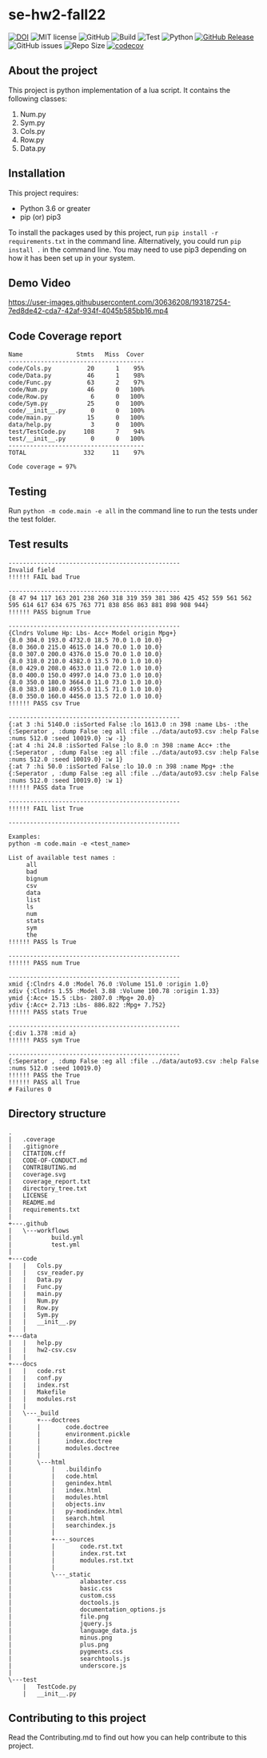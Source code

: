 # se-hw2-fall22

[![DOI](https://zenodo.org/badge/DOI/10.5281/zenodo.7113804.svg)](https://doi.org/10.5281/zenodo.7113804)
![MIT license](https://img.shields.io/badge/License-MIT-green.svg)
![GitHub](https://img.shields.io/badge/Language-Python-blue.svg)
![Build](https://github.com/ekanshsinghal/se-hw2-fall22/actions/workflows/build.yml/badge.svg?maxAge=10000)
![Test](https://github.com/ekanshsinghal/se-hw2-fall22/actions/workflows/test.yml/badge.svg?maxAge=10000)
![Python](https://img.shields.io/badge/python-v3.8+-yellow.svg)
[![GitHub Release](https://img.shields.io/github/release/ekanshsinghal/se-hw2-fall22)](https://github.com/ekanshsinghal/se-hw2-fall22/releases/)
![GitHub issues](https://img.shields.io/github/issues/ekanshsinghal/se-hw2-fall22)
![Repo Size](https://img.shields.io/github/repo-size/ekanshsinghal/se-hw2-fall22?color=brightgreen)
[![codecov](https://codecov.io/gh/ekanshsinghal/se-hw2-fall22/branch/main/graph/badge.svg?token=9awZ8cDbJ7&maxAge=10000)](https://codecov.io/gh/ekanshsinghal/se-hw2-fall22)


## About the project

This project is python implementation of a lua script. It contains the following classes:
1. Num.py
2. Sym.py
3. Cols.py
4. Row.py
5. Data.py

## Installation
This project requires:
 - Python 3.6 or greater
 - pip (or) pip3
 
 To install the packages used by this project, run ```pip install -r requirements.txt``` in the command line. Alternatively, you could run ```pip install .``` in the command line. You may need to use pip3 depending on how it has been set up in your system.
 

## Demo Video 
https://user-images.githubusercontent.com/30636208/193187254-7ed8de42-cda7-42af-934f-4045b585bb16.mp4


## Code Coverage report

```
Name               Stmts   Miss  Cover
--------------------------------------
code/Cols.py          20      1    95%
code/Data.py          46      1    98%
code/Func.py          63      2    97%
code/Num.py           46      0   100%
code/Row.py            6      0   100%
code/Sym.py           25      0   100%
code/__init__.py       0      0   100%
code/main.py          15      0   100%
data/help.py           3      0   100%
test/TestCode.py     108      7    94%
test/__init__.py       0      0   100%
--------------------------------------
TOTAL                332     11    97%

Code coverage = 97%
```

## Testing
Run ```python -m code.main -e all``` in the command line to run the tests under the test folder.

## Test results
```
------------------------------------------------
Invalid field
!!!!!! FAIL bad True

------------------------------------------------
{8 47 94 117 163 201 238 260 318 319 359 381 386 425 452 559 561 562 595 614 617 634 675 763 771 838 856 863 881 898 908 944}
!!!!!! PASS bignum True

------------------------------------------------
{Clndrs Volume Hp: Lbs- Acc+ Model origin Mpg+}
{8.0 304.0 193.0 4732.0 18.5 70.0 1.0 10.0}
{8.0 360.0 215.0 4615.0 14.0 70.0 1.0 10.0}
{8.0 307.0 200.0 4376.0 15.0 70.0 1.0 10.0}
{8.0 318.0 210.0 4382.0 13.5 70.0 1.0 10.0}
{8.0 429.0 208.0 4633.0 11.0 72.0 1.0 10.0}
{8.0 400.0 150.0 4997.0 14.0 73.0 1.0 10.0}
{8.0 350.0 180.0 3664.0 11.0 73.0 1.0 10.0}
{8.0 383.0 180.0 4955.0 11.5 71.0 1.0 10.0}
{8.0 350.0 160.0 4456.0 13.5 72.0 1.0 10.0}
!!!!!! PASS csv True

------------------------------------------------
{:at 3 :hi 5140.0 :isSorted False :lo 1613.0 :n 398 :name Lbs- :the {:Seperator , :dump False :eg all :file ../data/auto93.csv :help False :nums 512.0 :seed 10019.0} :w -1}
{:at 4 :hi 24.8 :isSorted False :lo 8.0 :n 398 :name Acc+ :the {:Seperator , :dump False :eg all :file ../data/auto93.csv :help False :nums 512.0 :seed 10019.0} :w 1}
{:at 7 :hi 50.0 :isSorted False :lo 10.0 :n 398 :name Mpg+ :the {:Seperator , :dump False :eg all :file ../data/auto93.csv :help False :nums 512.0 :seed 10019.0} :w 1}
!!!!!! PASS data True

------------------------------------------------
!!!!!! FAIL list True

------------------------------------------------

Examples: 
python -m code.main -e <test_name>

List of available test names : 
	 all
	 bad
	 bignum
	 csv
	 data
	 list
	 ls
	 num
	 stats
	 sym
	 the
!!!!!! PASS ls True

------------------------------------------------
!!!!!! PASS num True

------------------------------------------------
xmid {:Clndrs 4.0 :Model 76.0 :Volume 151.0 :origin 1.0}
xdiv {:Clndrs 1.55 :Model 3.88 :Volume 100.78 :origin 1.33}
ymid {:Acc+ 15.5 :Lbs- 2807.0 :Mpg+ 20.0}
ydiv {:Acc+ 2.713 :Lbs- 886.822 :Mpg+ 7.752}
!!!!!! PASS stats True

------------------------------------------------
{:div 1.378 :mid a}
!!!!!! PASS sym True

------------------------------------------------
{:Seperator , :dump False :eg all :file ../data/auto93.csv :help False :nums 512.0 :seed 10019.0}
!!!!!! PASS the True
!!!!!! PASS all True
# Failures 0
```
 
## Directory structure
    .
    |   .coverage
    |   .gitignore
    |   CITATION.cff
    |   CODE-OF-CONDUCT.md
    |   CONTRIBUTING.md
    |   coverage.svg
    |   coverage_report.txt
    |   directory_tree.txt
    |   LICENSE
    |   README.md
    |   requirements.txt
    |   
    +---.github
    |   \---workflows
    |           build.yml
    |           test.yml
    |           
    +---code
    |   |   Cols.py
    |   |   csv_reader.py
    |   |   Data.py
    |   |   Func.py
    |   |   main.py
    |   |   Num.py
    |   |   Row.py
    |   |   Sym.py
    |   |   __init__.py
    |   |
    +---data
    |   |   help.py
    |   |   hw2-csv.csv
    |   |         
    +---docs
    |   |   code.rst
    |   |   conf.py
    |   |   index.rst
    |   |   Makefile
    |   |   modules.rst
    |   |   
    |   \---_build
    |       +---doctrees
    |       |       code.doctree
    |       |       environment.pickle
    |       |       index.doctree
    |       |       modules.doctree
    |       |       
    |       \---html
    |           |   .buildinfo
    |           |   code.html
    |           |   genindex.html
    |           |   index.html
    |           |   modules.html
    |           |   objects.inv
    |           |   py-modindex.html
    |           |   search.html
    |           |   searchindex.js
    |           |   
    |           +---_sources
    |           |       code.rst.txt
    |           |       index.rst.txt
    |           |       modules.rst.txt
    |           |       
    |           \---_static
    |                   alabaster.css
    |                   basic.css
    |                   custom.css
    |                   doctools.js
    |                   documentation_options.js
    |                   file.png
    |                   jquery.js
    |                   language_data.js
    |                   minus.png
    |                   plus.png
    |                   pygments.css
    |                   searchtools.js
    |                   underscore.js
    |                   
    \---test
        |   TestCode.py
        |   __init__.py


## Contributing to this project
Read the Contributing.md to find out how you can help contribute to this project.




